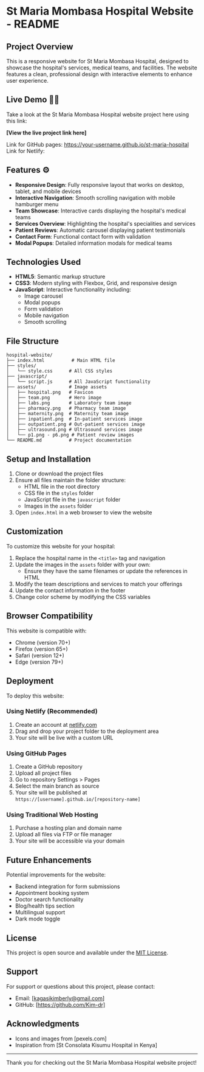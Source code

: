 # St Maria Mombasa Hospital Website - README

## Project Overview

This is a responsive website for St Maria Mombasa Hospital, designed to showcase the hospital's services, medical teams, and facilities. The website features a clean, professional design with interactive elements to enhance user experience.


## Live Demo 🚀🚀

Take a look at the St Maria Mombasa Hospital website project here using this link:

**[View the live project link here]**

Link for GitHub pages: https://your-username.github.io/st-maria-hospital
Link for Netlify:

## Features ⚙️

- **Responsive Design**: Fully responsive layout that works on desktop, tablet, and mobile devices
- **Interactive Navigation**: Smooth scrolling navigation with mobile hamburger menu
- **Team Showcase**: Interactive cards displaying the hospital's medical teams
- **Services Overview**: Highlighting the hospital's specialities and services
- **Patient Reviews**: Automatic carousel displaying patient testimonials
- **Contact Form**: Functional contact form with validation
- **Modal Popups**: Detailed information modals for medical teams

## Technologies Used

- **HTML5**: Semantic markup structure
- **CSS3**: Modern styling with Flexbox, Grid, and responsive design
- **JavaScript**: Interactive functionality including:
  - Image carousel
  - Modal popups
  - Form validation
  - Mobile navigation
  - Smooth scrolling

## File Structure

```
hospital-website/
├── index.html          # Main HTML file
├── styles/
│   └── style.css      # All CSS styles
├── javascript/
│   └── script.js      # All JavaScript functionality
├── assets/            # Image assets
│   ├── hospital.png   # Favicon
│   ├── team.png       # Hero image
│   ├── labs.png       # Laboratory team image
│   ├── pharmacy.png   # Pharmacy team image
│   ├── maternity.png  # Maternity team image
│   ├── inpatient.png  # In-patient services image
│   ├── outpatient.png # Out-patient services image
│   ├── ultrasound.png # Ultrasound services image
│   └── p1.png - p6.png # Patient review images
└── README.md          # Project documentation
```

## Setup and Installation

1. Clone or download the project files
2. Ensure all files maintain the folder structure:
   - HTML file in the root directory
   - CSS file in the `styles` folder
   - JavaScript file in the `javascript` folder
   - Images in the `assets` folder
3. Open `index.html` in a web browser to view the website

## Customization

To customize this website for your hospital:

1. Replace the hospital name in the `<title>` tag and navigation
2. Update the images in the `assets` folder with your own:
   - Ensure they have the same filenames or update the references in HTML
3. Modify the team descriptions and services to match your offerings
4. Update the contact information in the footer
5. Change color scheme by modifying the CSS variables

## Browser Compatibility

This website is compatible with:
- Chrome (version 70+)
- Firefox (version 65+)
- Safari (version 12+)
- Edge (version 79+)

## Deployment

To deploy this website:

### Using Netlify (Recommended)

1. Create an account at [netlify.com](https://www.netlify.com/)
2. Drag and drop your project folder to the deployment area
3. Your site will be live with a custom URL

### Using GitHub Pages

1. Create a GitHub repository
2. Upload all project files
3. Go to repository Settings > Pages
4. Select the main branch as source
5. Your site will be published at `https://[username].github.io/[repository-name]`

### Using Traditional Web Hosting

1. Purchase a hosting plan and domain name
2. Upload all files via FTP or file manager
3. Your site will be accessible via your domain



## Future Enhancements

Potential improvements for the website:

- Backend integration for form submissions
- Appointment booking system
- Doctor search functionality
- Blog/health tips section
- Multilingual support
- Dark mode toggle

## License

This project is open source and available under the [MIT License](https://opensource.org/licenses/MIT).

## Support

For support or questions about this project, please contact:
- Email: [kagasikimberly@gmail.com]
- GitHub: [https://github.com/Kim-dr]

## Acknowledgments

- Icons and images from [pexels.com]
- Inspiration from [St Consolata Kisumu Hospital in Kenya]

---

Thank you for checking out the St Maria Mombasa Hospital website project!